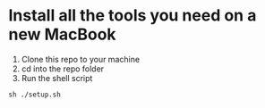 # Install all the tools you need on a new MacBook

1. Clone this repo to your machine
2. cd into the repo folder
3. Run the shell script


```
sh ./setup.sh
```
